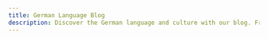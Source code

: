 ```yaml
---
title: German Language Blog
description: Discover the German language and culture with our blog. From beginner's guides to advanced topics, we offer insights into the language, literature, and history of Germany. Start exploring today and immerse yourself in the world of German!
---
```


